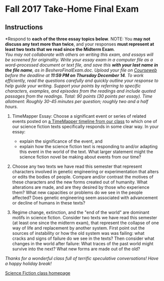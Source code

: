 # Fall 2017 Take-Home Final Exam

## Instructions
*Respond to **each of the three essay topics below**. NOTE: You **may not discuss any text more than twice**, and your responses **must represent at least two texts that we read since the Midterm Exam**.   
*You may not collaborate with others on writing this exam, and essays will be screened for originality.*
*Write your essay exam in a computer file as a word-processed document or text file, and save this **with your last name in the file name**, as in BesheroFinalExam.doc. Upload your file on [Courseweb](https://courseweb.pitt.edu) before the deadline at **11:59 PM on Thursday December 14**.* 
*To work efficiently, read the questions carefully and quickly outline your response to help guide your writing. Support your points by referring to specific characters, examples, and episodes from the readings and include quoted passages from the readings.* 
*Total: 90 points (30 points per essay). Time allotment: Roughly 30-45 minutes per question; roughly two and a half hours.*

1. TimeMapper Essay: Choose a significant event or series of related events posted on [a TimeMapper timeline from our class](http://upg-sciencefiction-2017.wikispaces.com/Timeline+Group+Assignment) to which one of our science fiction texts specifically responds in some clear way. In your essay: 
    * explain the significance of the event, and
    * explain how the science fiction text is responding to and/or adapting this event in the world of the text. What larger statement might the science fiction novel be making about events from our time? 


2. Choose any two texts we have read this semester that represent characters involved in genetic engineering or experimentation that alters or edits the bodies of people. Compare and/or contrast the motives of these characters and the new forms created out of humanity. What alterations are made, and are they desired by those who experience them? What new capacities or problems do we see in the people affected? Does genetic engineering seem associated with advancement or decline of humans in these texts?  


3. Regime change, extinction, and the "end of the world" are dominant motifs in science fiction. Consider two texts we have read this semester (at least one since the midterm exam), that represent the collapse of one way of life and replacement by another system. First point out the sources of instability or how the old system was was failing: what cracks and signs of failure do we see in the texts? Then consider what changes in the world after failure: What traces of the past world might survive into the next? What new forms are made out of the old? 

*Thanks for a wonderful class full of terrific speculative conversations! Have a happy holiday break!* 

[Science Fiction class homepage](index.md)

